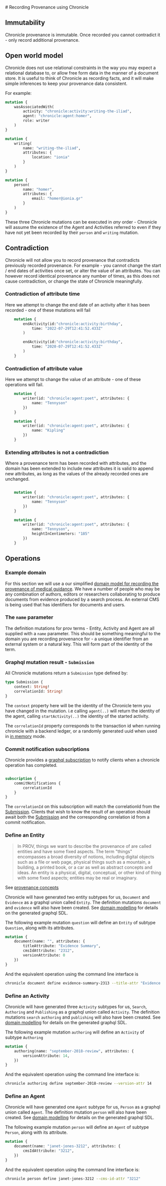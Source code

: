 # Recording Provenance using Chronicle

## Immutability

Chronicle provenance is immutable. Once recorded you cannot contradict it - only record additional provenance.

## Open world model

Chronicle does not use relational constraints in the way you may expect a relational database to, or allow free form data in the manner of a document store. It is useful to think of Chronicle as recording facts, and it will make simple inferences to keep your provenance data consistent.

For example:

``` graphql title="The agent 'homer' participated in the activity 'writing-the-iliad' as a writer"
mutation {
    wasAssociatedWith(
        activity: "chronicle:activity:writing-the-iliad",
        agent: "chronicle:agent:homer",
        role: writer
    )
}
```

``` graphql title="There was an activity 'writing-the-iliad' that took place in Ionia"
mutation {
    writing(
        name: "writing-the-iliad",
        attributes: {
            location: "ionia"
        }
    )
}
```


``` graphql title="An agent 'homer' exists and was a person"
mutation {
    person(
        name: "homer",
        attributes: {
            email: "homer@ionia.gr"
        }
    )
}
```

These three Chronicle mutations can be executed in *any* order - Chronicle will assume the existence of the Agent and Activities referred to even if they have not yet been recorded by their `person` and `writing` mutation.

## Contradiction

Chronicle will not allow you to record provenance that contradicts previously recorded provenance. For example - you cannot change the start / end dates of activities once set, or alter the value of an attributes. You can however record identical provenance any number of times, as this does not cause contradiction, or change the state of Chronicle meaningfully.

### Contradiction of attribute time

Here we attempt to change the end date of an activity after it has been recorded - one of these mutations will fail

``` graphql
    mutation {
        endActivity(id:"chronicle:activity:birthday",
            time: "2022-07-29T12:41:52.433Z"
        )

        endActivity(id:"chronicle:activity:birthday",
            time: "2020-07-29T12:41:52.433Z"
        )
    }
```

### Contradiction of attribute value

Here we attempt to change the value of an attribute - one of these operations will fail.

``` graphql
    mutation {
        writer(id: "chronicle:agent:poet", attributes: {
            name: "Tennyson"
        })
    }

    mutation {
        writer(id: "chronicle:agent:poet", attributes: {
            name: "Kipling"
        })
    }
```

### Extending attributes is not a contradiction

Where a provenance term has been recorded with attributes, and the domain has been extended to include new attributes it is valid to append new attributes, as long as the values of the already recorded ones are unchanged.

``` graphql

    mutation {
        writer(id: "chronicle:agent:poet", attributes: {
            name: "Tennyson"
        })
    }

    mutation {
        writer(id: "chronicle:agent:poet", attributes: {
            name: "Tennyson",
            heightInCentimeters: "185"
        })
    }
```

## Operations

### Example domain

For this section we will use a our simplified [domain model for recording the provenance of medical guidance](./domain_modelling.md). We have a number of people who may be any combination of authors, editors or researchers collaborating to produce documents from evidence produced by a search process. An external CMS is being used that has identifiers for documents and users.

### The `name` parameter

The definition mutations for prov terms -  Entity, Activity and Agent are all supplied with a `name` parameter. This should be something meaningful to the domain you are recording provenance for - a unique identifier from an external system or a natural key. This will form part of the identity of the term.

### Graphql mutation result - `Submission`

All Chronicle mutations return a `Submission` type defined by:

``` graphql
type Submission {
	context: String!
	correlationId: String!
}
```

The `context` property here will be the identity of the Chronicle term you have changed in the mutation. i.e calling `agent(..)` will return the identity of the agent, calling `startActivity(..)` the identity of the started activity.

The `correlationId` property corresponds to the transaction id when running chronicle with a backend ledger, or a randomly generated uuid when used in [in memory](./chronicle_architecture.md/#development) mode.

### Commit notification subscriptions

Chronicle provides a [graphql subscription](https://graphql.org/blog/subscriptions-in-graphql-and-relay/) to notify clients when a chronicle operation has completed.

``` graphql

subscription {
    commitNotifications {
        correlationId
    }
}


```

The `correlationId` on this subscription will match the correlationId from the [Submission](#graphql-mutation-result---submission). Clients that wish to know the result of an operation should await both the [Submission](#graphql-mutation-result---submission) and the corresponding correlation id from a commit notification.


### Define an Entity

> In PROV, things we want to describe the provenance of are called entities and have some fixed aspects. The term "things" encompasses a broad diversity of notions, including digital objects such as a file or web page, physical things such as a mountain, a building, a printed book, or a car as well as abstract concepts and ideas.
> An entity is a physical, digital, conceptual, or other kind of thing with some fixed aspects; entities may be real or imaginary.

See [provenance concepts](./provenance_concepts.md#entity)


Chronicle will have generated two entity subtypes for us, `Document` and `Evidence` as a graphql union called `Entity`. The definition mutations `document` and `evidence` will also have been created. See [domain modelling](./domain_modelling.md/#graphql_generation) for details on the generated graphql SDL.

The following example mutation `question` will define an `Entity` of subtype `Question`, along with its attributes.

``` graphql title="Define a Question entity with graphql"
mutation {
    document(name: "", attributes: {
        titleAttribute: "Evidence Summary",
        cmsIdAttribute: "2312",
        versionAttribute: 0
    })
}
```

And the equivalent operation using the command line interface is

``` bash title="Define a document entity with the CLI"
chronicle document define evidence-summary-2313 --title-attr "Evidence Summary" --cms-id-attr "2313" --version-attr 0

```


### Define an Activity

Chronicle will have generated three `Activity` subtypes for us, `Search`, `Authoring` and `Publishing` as a graphql union called `Activity`. The definition mutations `search` `authoring` and `publishing` will also have been created. See [domain modelling](./domain_modelling.md/#graphql_generation) for details on the generated graphql SDL.

The following example mutation `authoring` will define an `Activity` of subtype `Authoring`

``` graphql title="Define a document entity with graphql"
mutation {
    authoring(name: "september-2018-review", attributes: {
        versionAttribute: 14,
    })
}
```

And the equivalent operation using the command line interface is:

``` bash title="Define a document entity with the CLI"
chronicle authoring define september-2018-review --version-attr 14
```


### Define an Agent

Chronicle will have generated one `Agent` subtype for us, `Person` as a graphql union called `Agent`. The definition mutation `person` will also have been created. See [domain modelling](./domain_modelling.md/#graphql_generation) for details on the generated graphql SDL.

The following example mutation `person` will define an `Agent` of subtype `Person`, along with its attribute.

``` graphql title="Define a document entity with graphql"
mutation {
    document(name: "janet-jones-3212", attributes: {
        cmsIdAttribute: "3212",
    })
}
```

And the equivalent operation using the command line interface is:

``` bash title="Define a document entity with the CLI"
chronicle person define janet-jones-3212 --cms-id-attr "3212"
```
